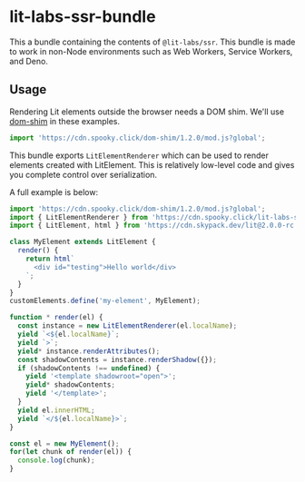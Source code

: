 # lit-labs-ssr-bundle

This a bundle containing the contents of `@lit-labs/ssr`. This bundle is made to work in non-Node environments such as Web Workers, Service Workers, and Deno.

## Usage

Rendering Lit elements outside the browser needs a DOM shim. We'll use [dom-shim](https://github.com/matthewp/dom-shim) in these examples.

```js
import 'https://cdn.spooky.click/dom-shim/1.2.0/mod.js?global';
```

This bundle exports `LitElementRenderer` which can be used to render elements created with LitElement. This is relatively low-level code and gives you complete control over serialization.

A full example is below:

```js
import 'https://cdn.spooky.click/dom-shim/1.2.0/mod.js?global';
import { LitElementRenderer } from 'https://cdn.spooky.click/lit-labs-ssr-bundle/1.0.1/mod.js';
import { LitElement, html } from 'https://cdn.skypack.dev/lit@2.0.0-rc.2';

class MyElement extends LitElement {
  render() {
    return html`
      <div id="testing">Hello world</div>
    `;
  }
}
customElements.define('my-element', MyElement);

function * render(el) {
  const instance = new LitElementRenderer(el.localName);
  yield `<${el.localName}`;
  yield `>`;
  yield* instance.renderAttributes();
  const shadowContents = instance.renderShadow({});
  if (shadowContents !== undefined) {
    yield '<template shadowroot="open">';
    yield* shadowContents;
    yield '</template>';
  }
  yield el.innerHTML;
  yield `</${el.localName}>`;
}

const el = new MyElement();
for(let chunk of render(el)) {
  console.log(chunk);
}
```